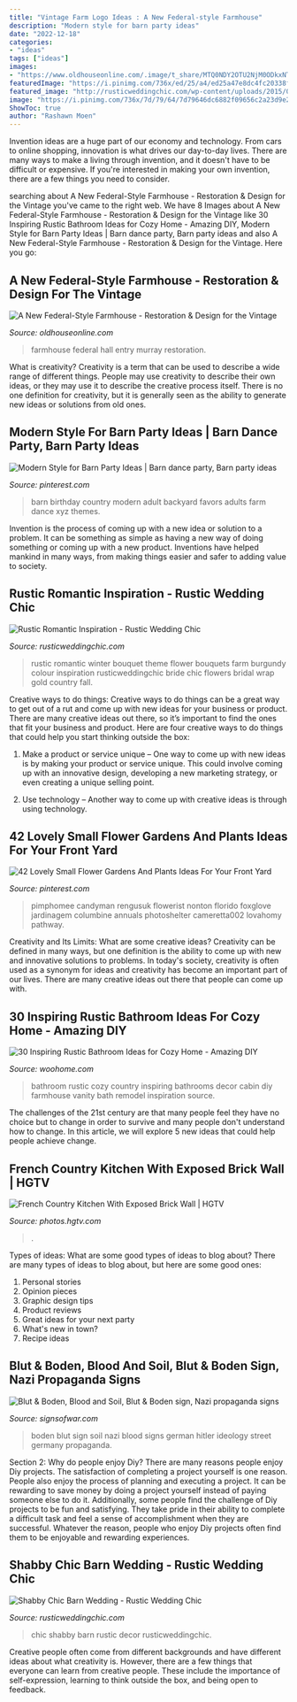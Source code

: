 ```yaml
---
title: "Vintage Farm Logo Ideas : A New Federal-style Farmhouse"
description: "Modern style for barn party ideas"
date: "2022-12-18"
categories:
- "ideas"
tags: ["ideas"]
images:
- "https://www.oldhouseonline.com/.image/t_share/MTQ0NDY2OTU2NjM0ODkxNTc4/murray-farmhouse-entry-hall.jpg"
featuredImage: "https://i.pinimg.com/736x/ed/25/a4/ed25a47e8dc4fc20338f7d2a4ea3ce9d.jpg"
featured_image: "http://rusticweddingchic.com/wp-content/uploads/2015/09/Jetton_Phelps_Tracy_Burch_Photography_Phelps49of130_low-590x885.jpg"
image: "https://i.pinimg.com/736x/7d/79/64/7d79646dc6882f09656c2a23d9e22d2c--backyard-birthday-party-for-adults-party-favors-for-adults.jpg"
ShowToc: true
author: "Rashawn Moen"
---
```



Invention ideas are a huge part of our economy and technology. From cars to online shopping, innovation is what drives our day-to-day lives. There are many ways to make a living through invention, and it doesn't have to be difficult or expensive. If you're interested in making your own invention, there are a few things you need to consider.

	

		
searching about A New Federal-Style Farmhouse - Restoration &amp; Design for the Vintage you've came to the right web. We have 8 Images about A New Federal-Style Farmhouse - Restoration &amp; Design for the Vintage like 30 Inspiring Rustic Bathroom Ideas for Cozy Home - Amazing DIY, Modern Style for Barn Party Ideas | Barn dance party, Barn party ideas and also A New Federal-Style Farmhouse - Restoration &amp; Design for the Vintage. Here you go:
		
    
## A New Federal-Style Farmhouse - Restoration &amp; Design For The Vintage

<img loading=lazy src="https://www.oldhouseonline.com/.image/t_share/MTQ0NDY2OTU2NjM0ODkxNTc4/murray-farmhouse-entry-hall.jpg" onerror="this.onerror=null;this.src='https://tse3.mm.bing.net/th?id=OIP.BXa_-D2nlA_as1ZzsyFA-gHaKo&amp;pid=15.1';" alt="A New Federal-Style Farmhouse - Restoration &amp; Design for the Vintage">

_Source: oldhouseonline.com_

>farmhouse federal hall entry murray restoration. 

	

What is creativity?
Creativity is a term that can be used to describe a wide range of different things. People may use creativity to describe their own ideas, or they may use it to describe the creative process itself. There is no one definition for creativity, but it is generally seen as the ability to generate new ideas or solutions from old ones.

    
## Modern Style For Barn Party Ideas | Barn Dance Party, Barn Party Ideas

<img loading=lazy src="https://i.pinimg.com/736x/7d/79/64/7d79646dc6882f09656c2a23d9e22d2c--backyard-birthday-party-for-adults-party-favors-for-adults.jpg" onerror="this.onerror=null;this.src='https://tse1.mm.bing.net/th?id=OIP.q8JVkGdtxlp5FwyDJ0g7cQHaLE&amp;pid=15.1';" alt="Modern Style for Barn Party Ideas | Barn dance party, Barn party ideas">

_Source: pinterest.com_

>barn birthday country modern adult backyard favors adults farm dance xyz themes. 

	

Invention is the process of coming up with a new idea or solution to a problem. It can be something as simple as having a new way of doing something or coming up with a new product. Inventions have helped mankind in many ways, from making things easier and safer to adding value to society.

    
## Rustic Romantic Inspiration - Rustic Wedding Chic

<img loading=lazy src="http://rusticweddingchic.com/wp-content/uploads/2016/04/NorthCountry-43.jpg" onerror="this.onerror=null;this.src='https://tse2.mm.bing.net/th?id=OIP.Xhyqd_dFhO5mLSotr8lqiQHaLH&amp;pid=15.1';" alt="Rustic Romantic Inspiration - Rustic Wedding Chic">

_Source: rusticweddingchic.com_

>rustic romantic winter bouquet theme flower bouquets farm burgundy colour inspiration rusticweddingchic bride chic flowers bridal wrap gold country fall. 

	

Creative ways to do things:
Creative ways to do things can be a great way to get out of a rut and come up with new ideas for your business or product. There are many creative ideas out there, so it’s important to find the ones that fit your business and product. Here are four creative ways to do things that could help you start thinking outside the box:
1. Make a product or service unique – One way to come up with new ideas is by making your product or service unique. This could involve coming up with an innovative design, developing a new marketing strategy, or even creating a unique selling point.

2. Use technology – Another way to come up with creative ideas is through using technology.

    
## 42 Lovely Small Flower Gardens And Plants Ideas For Your Front Yard

<img loading=lazy src="https://i.pinimg.com/736x/ed/25/a4/ed25a47e8dc4fc20338f7d2a4ea3ce9d.jpg" onerror="this.onerror=null;this.src='https://tse2.mm.bing.net/th?id=OIP.Ye4ONJbW8voXGGiZpXnxWwHaLC&amp;pid=15.1';" alt="42 Lovely Small Flower Gardens And Plants Ideas For Your Front Yard">

_Source: pinterest.com_

>pimphomee candyman rengusuk flowerist nonton florido foxglove jardinagem columbine annuals photoshelter cameretta002 lovahomy pathway. 

	

Creativity and Its Limits: What are some creative ideas?
Creativity can be defined in many ways, but one definition is the ability to come up with new and innovative solutions to problems. In today's society, creativity is often used as a synonym for ideas and creativity has become an important part of our lives. There are many creative ideas out there that people can come up with.

    
## 30 Inspiring Rustic Bathroom Ideas For Cozy Home - Amazing DIY

<img loading=lazy src="http://www.woohome.com/wp-content/uploads/2014/06/rustic-bathroom-ideas-10.jpg" onerror="this.onerror=null;this.src='https://tse1.mm.bing.net/th?id=OIP.IXhA60O-Yc_BVnIkeZplwgHaLH&amp;pid=15.1';" alt="30 Inspiring Rustic Bathroom Ideas for Cozy Home - Amazing DIY">

_Source: woohome.com_

>bathroom rustic cozy country inspiring bathrooms decor cabin diy farmhouse vanity bath remodel inspiration source. 

	

The challenges of the 21st century are that many people feel they have no choice but to change in order to survive and many people don't understand how to change. In this article, we will explore 5 new ideas that could help people achieve change.

    
## French Country Kitchen With Exposed Brick Wall | HGTV

<img loading=lazy src="https://hgtvhome.sndimg.com/content/dam/images/hgtv/fullset/2014/3/22/0/original_Wilson-Kelsey-Design-European-farmhouse-kitchen.jpg.rend.hgtvcom.616.462.suffix/1400990685722.jpeg" onerror="this.onerror=null;this.src='https://tse4.mm.bing.net/th?id=OIP.HQ8nxbmUwscRRAIO43ULjgHaFj&amp;pid=15.1';" alt="French Country Kitchen With Exposed Brick Wall | HGTV">

_Source: photos.hgtv.com_

>. 

	

Types of ideas: What are some good types of ideas to blog about?
There are many types of ideas to blog about, but here are some good ones:
1. Personal stories 
2. Opinion pieces 
3. Graphic design tips 
4. Product reviews 
5. Great ideas for your next party 
6. What's new in town? 
7. Recipe ideas 

    
## Blut &amp; Boden, Blood And Soil, Blut &amp; Boden Sign, Nazi Propaganda Signs

<img loading=lazy src="https://sites.create-cdn.net/siteimages/27/1/8/271819/16/4/2/16425832/829x644.JPG?1526048571" onerror="this.onerror=null;this.src='https://tse2.mm.bing.net/th?id=OIP.COCayuO5U-swNyYJ-jpY9QHaFw&amp;pid=15.1';" alt="Blut &amp; Boden, Blood and Soil, Blut &amp; Boden sign, Nazi propaganda signs">

_Source: signsofwar.com_

>boden blut sign soil nazi blood signs german hitler ideology street germany propaganda. 

	

Section 2: Why do people enjoy Diy?
There are many reasons people enjoy Diy projects. The satisfaction of completing a project yourself is one reason. People also enjoy the process of planning and executing a project. It can be rewarding to save money by doing a project yourself instead of paying someone else to do it. Additionally, some people find the challenge of Diy projects to be fun and satisfying. They take pride in their ability to complete a difficult task and feel a sense of accomplishment when they are successful. Whatever the reason, people who enjoy Diy projects often find them to be enjoyable and rewarding experiences.

    
## Shabby Chic Barn Wedding - Rustic Wedding Chic

<img loading=lazy src="http://rusticweddingchic.com/wp-content/uploads/2015/09/Jetton_Phelps_Tracy_Burch_Photography_Phelps49of130_low-590x885.jpg" onerror="this.onerror=null;this.src='https://tse2.mm.bing.net/th?id=OIP.Xd0sVco2K1oevnXIZTQ1jgHaLH&amp;pid=15.1';" alt="Shabby Chic Barn Wedding - Rustic Wedding Chic">

_Source: rusticweddingchic.com_

>chic shabby barn rustic decor rusticweddingchic. 

	

Creative people often come from different backgrounds and have different ideas about what creativity is. However, there are a few things that everyone can learn from creative people. These include the importance of self-expression, learning to think outside the box, and being open to feedback.

